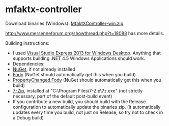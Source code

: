 mfaktx-controller
=================
Download binaries (Windows): <a href="https://github.com/Mini-Geek/mfaktx-controller/blob/master/MfaktXController-win.zip?raw=true">MfaktXController-win.zip</a>

http://www.mersenneforum.org/showthread.php?t=18088 has more details.

Building instructions:
 - I used <a href="http://www.microsoft.com/visualstudio/eng/downloads#d-express-windows-desktop">Visual Studio Express 2013 for Windows Desktop</a>. Anything that supports building .NET 4.5 Windows Applications should work.
 - Dependencies:
  - <a href="http://visualstudiogallery.msdn.microsoft.com/27077b70-9dad-4c64-adcf-c7cf6bc9970c">NuGet</a>, if not already installed
  - <a href="https://nuget.org/packages/Fody/">Fody</a> (NuGet should automatically get this when you build)
  - <a href="https://nuget.org/packages/PropertyChanged.Fody">PropertyChanged.Fody</a> (NuGet should automatically get this when you build)
  - <a href="http://www.7-zip.org/download.html">7-Zip</a>, installed at "C:\Program Files\7-Zip\7z.exe" (not strictly necessary, part of the default post-build event)
 - If you contribute a new build, you should build with the Release configuration to automatically update the binaries zip. (it automatically updates every time you build, not just on Release, so try not to check in a Debug build)
